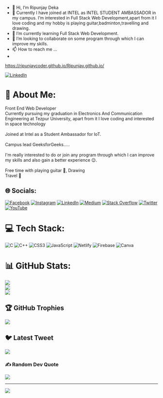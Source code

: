 - 👋 Hi, I’m Ripunjay Deka
- 👀 Currently I have joined at INTEL as INTEL STUDENT AMBASSADOR in my campus. I’m interested in Full Stack Web Development,apart from it I love coding and my hobby is playing guitar,badminton,travelling and drawing.
- 🌱 I’m currently learning Full Stack Web Development.
- 💞️ I’m looking to collaborate on some program through which I can improve my skills.
- 📫 How to reach me ...
- 
https://ripunjaycoder.github.io/Ripunjay.github.io/


[![LinkedIn](https://img.shields.io/badge/LinkedIn-%230077B5.svg?logo=linkedin&logoColor=white)](https://linkedin.com/in/https://www.linkedin.com/in/ripunjay-deka-b745b3201)




<!---
Ripunjaycoder/Ripunjaycoder is a ✨ special ✨ repository because its `README.md` (this file) appears on your GitHub profile.
You can click the Preview link to take a look at your changes.
--->

# 💫 About Me:
Front End Web Developer<br>Currently pursuing my graduation in Electronics And Communication Engineering at Tezpur University, apart from it I love coding and interested in space technology<br><br>Joined at Intel as a Student Ambassador for IoT.<br><br>Campus lead GeeksforGeeks.....<br> <br>I'm really interested to do or join any program through which I can improve my skills and also gain a better experience 😉.<br><br>Free time with playing guitar 🎸, Drawing <br>Travel 🧳


## 🌐 Socials:
[![Facebook](https://img.shields.io/badge/Facebook-%231877F2.svg?logo=Facebook&logoColor=white)](https://www.facebook.com/ripunjay.ripunjay.14) [![Instagram](https://img.shields.io/badge/Instagram-%23E4405F.svg?logo=Instagram&logoColor=white)](https://www.instagram.com/ripunjay_deka2025/) [![LinkedIn](https://img.shields.io/badge/LinkedIn-%230077B5.svg?logo=linkedin&logoColor=white)](https://www.linkedin.com/in/ripunjay-deka-b745b3201) [![Medium](https://img.shields.io/badge/Medium-12100E?logo=medium&logoColor=white)](https://medium.com/@ripunjaydeka) [![Stack Overflow](https://img.shields.io/badge/-Stackoverflow-FE7A16?logo=stack-overflow&logoColor=white)](https://stackoverflow.com/users/17187726/ripunjaycoder) [![Twitter](https://img.shields.io/badge/Twitter-%231DA1F2.svg?logo=Twitter&logoColor=white)](https://twitter.com/RipunjayDeka5?s=09) [![YouTube](https://img.shields.io/badge/YouTube-%23FF0000.svg?logo=YouTube&logoColor=white)](https://youtube.com/channel/UC6iZLpcEldqLOEPdbngu9xQ) 

# 💻 Tech Stack:
![C](https://img.shields.io/badge/c-%2300599C.svg?style=for-the-badge&logo=c&logoColor=white) ![C++](https://img.shields.io/badge/c++-%2300599C.svg?style=for-the-badge&logo=c%2B%2B&logoColor=white) ![CSS3](https://img.shields.io/badge/css3-%231572B6.svg?style=for-the-badge&logo=css3&logoColor=white) ![JavaScript](https://img.shields.io/badge/javascript-%23323330.svg?style=for-the-badge&logo=javascript&logoColor=%23F7DF1E) ![Netlify](https://img.shields.io/badge/netlify-%23000000.svg?style=for-the-badge&logo=netlify&logoColor=#00C7B7) ![Firebase](https://img.shields.io/badge/firebase-%23039BE5.svg?style=for-the-badge&logo=firebase) ![Canva](https://img.shields.io/badge/Canva-%2300C4CC.svg?style=for-the-badge&logo=Canva&logoColor=white)
# 📊 GitHub Stats:
![](https://github-readme-stats.vercel.app/api?username=Ripunjaycoder&theme=dark&hide_border=false&include_all_commits=true&count_private=true)<br/>
![](https://github-readme-streak-stats.herokuapp.com/?user=Ripunjaycoder&theme=dark&hide_border=false)<br/>
![](https://github-readme-stats.vercel.app/api/top-langs/?username=Ripunjaycoder&theme=dark&hide_border=false&include_all_commits=true&count_private=true&layout=compact)

## 🏆 GitHub Trophies
![](https://github-profile-trophy.vercel.app/?username=Ripunjaycoder&theme=radical&no-frame=false&no-bg=true&margin-w=4)

## 🐦 Latest Tweet
[![](https://gtce.itsvg.in/api?username=https://twitter.com/RipunjayDeka5?s=09)](https://github.com/VishwaGauravIn/github-twitter-card-embed)

### ✍️ Random Dev Quote
![](https://quotes-github-readme.vercel.app/api?type=horizontal&theme=radical)

---
[![](https://visitcount.itsvg.in/api?id=Ripunjaycoder&icon=0&color=0)](https://visitcount.itsvg.in)

<!-- Proudly created with GPRM ( https://gprm.itsvg.in ) -->
